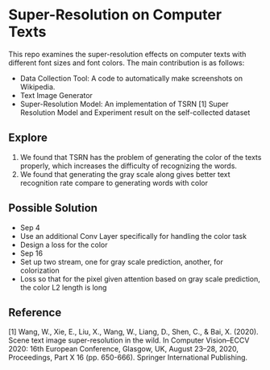 # Super-Resolution on Computer Texts

This repo examines the super-resolution effects on computer texts with different font sizes and font colors. The main contribution is as follows: 

- Data Collection Tool: A code to automatically make screenshots on Wikipedia.
- Text Image Generator
- Super-Resolution Model: An implementation of TSRN [1] Super Resolution Model and Experiment result on the self-collected dataset


## Explore
1. We found that TSRN has the problem of generating the color of the texts properly, which increases the difficulty of recognizing the words.
2. We found that generating the gray scale along gives better text recognition rate compare to generating words with color

## Possible Solution
- Sep 4
- Use an additional Conv Layer specifically for handling the color task
- Design a loss for the color
- Sep 16
- Set up two stream, one for gray scale prediction, another, for colorization
- Loss so that for the pixel given attention based on gray scale prediction, the color L2 length is long

## Reference

[1] Wang, W., Xie, E., Liu, X., Wang, W., Liang, D., Shen, C., & Bai, X. (2020). Scene text image super-resolution in the wild. In Computer Vision–ECCV 2020: 16th European Conference, Glasgow, UK, August 23–28, 2020, Proceedings, Part X 16 (pp. 650-666). Springer International Publishing.
